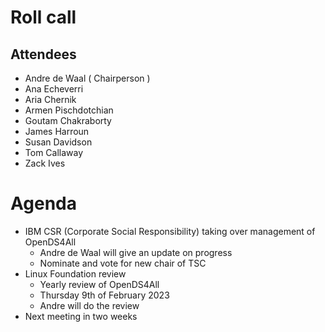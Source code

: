 # Roll call
## Attendees

- Andre de Waal ( Chairperson )
- Ana Echeverri
- Aria Chernik
- Armen Pischdotchian
- Goutam Chakraborty
- James Harroun
- Susan Davidson
- Tom Callaway
- Zack Ives

# Agenda

- IBM CSR (Corporate Social Responsibility) taking over management of OpenDS4All 
  - Andre de Waal will give an update on progress
  - Nominate and vote for new chair of TSC
- Linux Foundation review
  - Yearly review of OpenDS4All
  - Thursday 9th of February 2023
  - Andre will do the review
- Next meeting in two weeks
